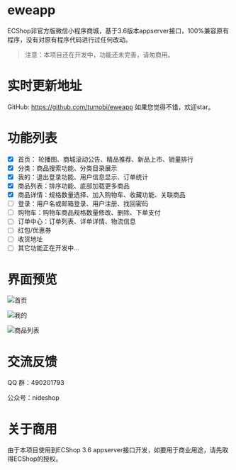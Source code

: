 # eweapp
ECShop非官方版微信小程序商城，基于3.6版本appserver接口，100%兼容原有程序，没有对原有程序代码进行过任何改动。
> 注意：本项目还在开发中，功能还未完善，请匆商用。

# 实时更新地址
GitHub: https://github.com/tumobi/eweapp
如果您觉得不错，欢迎star。

# 功能列表
+ [x] 首页： 轮播图、商城滚动公告、精品推荐、新品上市、销量排行
+ [x] 分类：商品搜索功能、分类目录展示
+ [x] 我的：退出登录功能、用户信息显示、订单统计
+ [x] 商品列表：排序功能、底部加载更多商品
+ [x] 商品详情：规格数量选择、加入购物车、收藏功能、关联商品
+ [ ] 登录：用户名或邮箱登录、用户注册、找回密码
+ [ ] 购物车：购物车商品规格数量修改、删除、下单支付
+ [ ] 订单中心：订单列表、详单详情、物流信息
+ [ ] 红包/优惠券
+ [ ] 收货地址
+ [ ] 其它功能正在开发中...

# 界面预览

![首页](http://upload-images.jianshu.io/upload_images/3985656-ae862448d3f72f48.png?imageMogr2/auto-orient/strip%7CimageView2/2/w/1240)

![我的](http://upload-images.jianshu.io/upload_images/3985656-1669a945af436074.png?imageMogr2/auto-orient/strip%7CimageView2/2/w/1240)

![商品列表](http://upload-images.jianshu.io/upload_images/3985656-549cd2c55efae115.png?imageMogr2/auto-orient/strip%7CimageView2/2/w/1240)

# 交流反馈
QQ 群：490201793

公众号：nideshop

# 关于商用
由于本项目使用到ECShop 3.6 appserver接口开发，如要用于商业用途，请先取得ECShop的授权。
